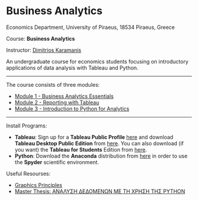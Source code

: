 # Business Analytics

Economics Department, University of Piraeus, 18534 Piraeus, Greece

Course: **Business Analytics**

Instructor: [Dimitrios Karamanis](https://www.linkedin.com/in/dimitrios-karamanis/)

An undergraduate course for economics students focusing on introductory applications of data analysis with Tableau and Python.

------------------------------------------------------------------------------------------------------------------------
The course consists of three modules:
- [Module 1 - Business Analytics Essentials](https://github.com/karajimys/BusinessAnalytics/tree/main/Module%201%20-%20Business%20Analytics%20Essentials)
- [Module 2 - Reporting with Tableau](https://github.com/karajimys/BusinessAnalytics/tree/main/Module%202%20-%20Reporting%20with%20Tableau)
- [Module 3 - Introduction to Python for Analytics](https://github.com/karajimys/BusinessAnalytics/tree/main/Module%203%20-%20Introduction%20to%20Python%20for%20Analytics)
------------------------------------------------------------------------------------------------------------------------
Install Programs:

- **Tableau**: Sign up for a **Tableau Public Profile** [here](https://public.tableau.com/app/discover) and download **Tableau Desktop Public Edition** from [here](https://www.tableau.com/products/public/download). You can also download (if you want) the **Tableau for Students** Edition from [here](https://www.tableau.com/academic/students).
- **Python**: Download the **Anaconda** distribution from [here](https://www.anaconda.com/products/distribution) in order to use the **Spyder** scientific environment. 


Useful Resourses:

- [Graphics Principles](https://github.com/GraphicsPrinciples/CheatSheet/blob/master/NVSCheatSheet.pdf)
- [Master Thesis: ΑΝΑΛΥΣΗ ΔΕΔΟΜΕΝΩΝ ΜΕ ΤΗ ΧΡΗΣΗ ΤΗΣ PYTHON](https://ir.lib.uth.gr/xmlui/bitstream/handle/11615/49068/17857.pdf?sequence=1&isAllowed=y)
